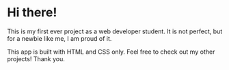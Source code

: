 # Hi there!
This is my first ever project as a web developer student. 
It is not perfect, but for a newbie like me, I am proud of it. 

This app is built with HTML and CSS only. 
Feel free to check out my other projects! Thank you.
